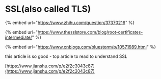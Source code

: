 # SSL\(also called TLS\)

{% embed url="https://www.zhihu.com/question/37370216" %}

{% embed url="https://www.thesslstore.com/blog/root-certificates-intermediate/" %}

{% embed url="https://www.cnblogs.com/bluestorm/p/10571989.html" %}

this article is so good - top article to read to understand SSL 

[https://www.jianshu.com/p/e2f2c3043c87](https://www.jianshu.com/p/e2f2c3043c87)



